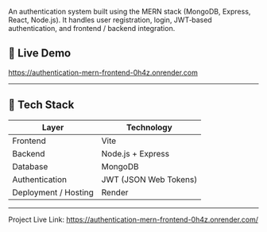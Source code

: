 
An authentication system built using the MERN stack (MongoDB, Express, React, Node.js). It handles user registration, login, JWT‐based authentication, and frontend / backend integration.  


## 🚀 Live Demo
https://authentication-mern-frontend-0h4z.onrender.com

---

## 🧱 Tech Stack

| Layer | Technology |
|---|---|
| Frontend | Vite |
| Backend | Node.js + Express |
| Database | MongoDB |
| Authentication | JWT (JSON Web Tokens) |
| Deployment / Hosting | Render |

---



Project Live Link: https://authentication-mern-frontend-0h4z.onrender.com/ 
